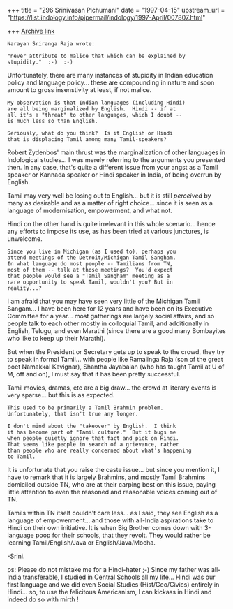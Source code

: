 +++
title = "296 Srinivasan Pichumani"
date = "1997-04-15"
upstream_url = "https://list.indology.info/pipermail/indology/1997-April/007807.html"

+++
[Archive link](https://list.indology.info/pipermail/indology/1997-April/007807.html)


	Narayan Sriranga Raja wrote:

	"never attribute to malice that which can be explained by 
	stupidity."  :-)  :-)

Unfortunately, there are many instances of stupidity in 
Indian education policy and language policy... these are 
compounding in nature and soon amount to gross insenstivity 
at least, if not malice. 

	My observation is that Indian languages (including Hindi)
	are all being marginalized by English.  Hindi -- if at
	all it's a "threat" to other languages, which I doubt -- 
	is much less so than English.

	Seriously, what do you think?  Is it English or Hindi 
	that is displacing Tamil among many Tamil-speakers?

Robert Zydenbos' main thrust was the marginalization of
other languages in Indological studies... I was merely
referring to the arguments you presented then.  In any 
case,  that's quite a different issue from your angst 
as a Tamil speaker or Kannada speaker or Hindi speaker 
in India, of being overrun by English.

Tamil may very well be losing out to English...  but it 
is still _perceived_ by many as desirable and as a matter 
of right choice... since it is seen as a language of 
modernisation, empowerment, and what not.  

Hindi on the other hand is quite irrelevant in this whole 
scenario... hence any efforts to impose its use, as has 
been tried at various junctures, is unwelcome.

	Since you live in Michigan (as I used to), perhaps you 
	attend meetings of the Detroit/Michigan Tamil Sangham.  
	In what language do most people -- Tamilians from TN,
	most of them -- talk at those meetings?  You'd expect 
	that people would see a "Tamil Sangham" meeting as a 
	rare opportunity to speak Tamil, wouldn't you? But in 
	reality...?

I am afraid that you may have seen very little of the Michigan
Tamil Sangam... I have been here for 12 years and have been on
its Executive Committee for a year... most gatherings are largely 
social affairs, and so people talk to each other mostly in colloquial 
Tamil, and additionally in English, Telugu, and even Marathi (since
there are a good many Bombayites who like to keep up their Marathi). 

But when the President or Secretary gets up to speak to the crowd,
they try to speak in formal Tamil... with people like Ramalinga
Raja (son of the great poet Namakkal Kavignar), Shantha Jayabalan
(who has taught Tamil at U of M, off and on), I must say that it
has been pretty successful.

Tamil movies, dramas, etc are a big draw... the crowd at
literary events is very sparse... but this is as expected. 

	This used to be primarily a Tamil Brahmin problem.
	Unfortunately, that isn't true any longer.

	I don't mind about the "takeover" by English.  I think
	it has become part of "Tamil culture."  But it bugs me 
	when people quietly ignore that fact and pick on Hindi.  
	That seems like people in search of a grievance, rather 
	than people who are really concerned about what's happening 
	to Tamil.

It is unfortunate that you raise the caste issue... but since
you mention it, I have to remark that it is largely Brahmins,
and mostly Tamil Brahmins domiciled outside TN, who are at
their carping best on this issue,  paying little attention 
to even the reasoned and reasonable voices coming out of TN.

Tamils within TN itself couldn't care less... as I said, they
see English as a language of empowerment... and those with
all-India aspirations take to Hindi on their own initiative. 
It is when Big Brother comes down with 3-language poop for
their schools, that they revolt.  They would rather be learning 
Tamil/English/Java or English/Java/Mocha.

-Srini.

ps: Please do not mistake me for a Hindi-hater ;-) 
Since my father was all-India transferable, I studied in Central 
Schools all my life... Hindi was our first language and we did
even Social Studies (Hist/Geo/Civics) entirely in Hindi... so, to
use the felicitous Americanism, I can kickass in Hindi and indeed
do so with mirth !




